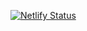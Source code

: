 [![Netlify Status](https://api.netlify.com/api/v1/badges/63a74c66-2320-49ed-8ff2-52f2ff77ed9b/deploy-status)](https://app.netlify.com/sites/samuelezanella/deploys)
